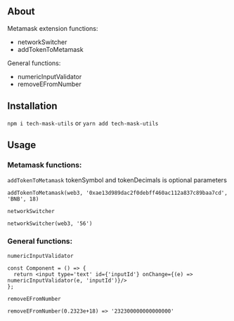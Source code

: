 ## About
Metamask extension functions:
- networkSwitcher
- addTokenToMetamask

General functions:
- numericInputValidator
- removeEFromNumber

## Installation
`npm i tech-mask-utils` or `yarn add tech-mask-utils`

## Usage
### Metamask functions:

`addTokenToMetamask` tokenSymbol and tokenDecimals is optional parameters
```
addTokenToMetamask(web3, '0xae13d989dac2f0debff460ac112a837c89baa7cd', 'BNB', 18)
```

`networkSwitcher`
```
networkSwitcher(web3, '56')
```
### General functions:

`numericInputValidator`
```
const Component = () => {
  return <input type='text' id={'inputId'} onChange={(e) => numericInputValidator(e, 'inputId')}/>
};
```

`removeEFromNumber`
```
removeEFromNumber(0.2323e+18) => '232300000000000000'
```

